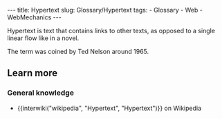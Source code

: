 --- title: Hypertext slug: Glossary/Hypertext tags: - Glossary - Web - WebMechanics ---

Hypertext is text that contains links to other texts, as opposed to a single linear flow like in a novel.

The term was coined by Ted Nelson around 1965.

## Learn more

### General knowledge

- {{interwiki("wikipedia", "Hypertext", "Hypertext")}} on Wikipedia
